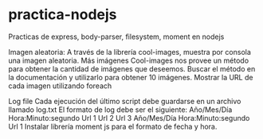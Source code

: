 # practica-nodejs

Practicas de express, body-parser, filesystem, moment en nodejs

Imagen aleatoria: A través de la librería cool-images, muestra por consola una imagen aleatoria.
Más imágenes Cool-images nos provee un método para obtener la cantidad de imágenes que deseemos. Buscar el método en la documentación y utilizarlo para obtener 10 imágenes. Mostrar la URL de cada imagen utilizando foreach

Log file Cada ejecución del último script debe guardarse en un archivo llamado log.txt El formato de log debe ser el siguiente: Año/Mes/Día Hora:Minuto:segundo Url 1 Url 2 Url 3 Año/Mes/Día Hora:Minuto:segundo Url 1 Instalar librería moment js para el formato de fecha y hora.